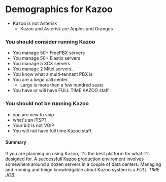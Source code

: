 # Demographics for Kazoo

* Kazoo is not Asterisk
  * Kazoo and Asterisk are Apples and Oranges

### You should consider running Kazoo
  * You manage 50+ FreePBX servers
  * You manage 50+ Elastix servers
  * You manage 5 3CX servers 
  * You manage 2 Mitel servers..
  * You know what a multi-tennant PBX is
  * You are a *large* call center.
    * Large is more then a few hundred seats
  * You have or will have FULL TIME KAZOO staff


### You should not be running Kazoo
 * you are new to voip
 * what's an ITSP?
 * Your biz is not VOIP
 * You will not have full time Kazoo staff


#### Summary

If you are planning on using Kazoo, it's the best platform for what it's designed for.  A successfull Kazoo production enviroment involves somewhere around a dozen servers in a couple of data centers.  Managing and running and beign knowledgable about Kazoo system is a _FULL TIME JOB_.
